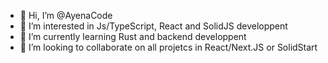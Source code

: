 - 👋 Hi, I’m @AyenaCode
- 👀 I’m interested in Js/TypeScript, React and SolidJS developpent
- 🌱 I’m currently learning Rust and backend developpent
- 💞️ I’m looking to collaborate on all projetcs in React/Next.JS or SolidStart

